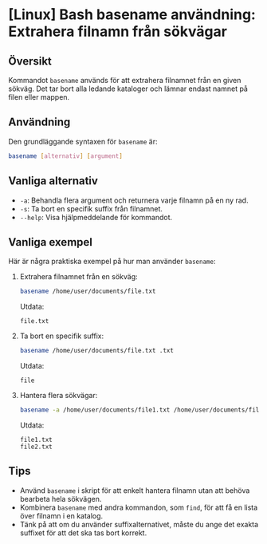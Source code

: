 # [Linux] Bash basename användning: Extrahera filnamn från sökvägar

## Översikt
Kommandot `basename` används för att extrahera filnamnet från en given sökväg. Det tar bort alla ledande kataloger och lämnar endast namnet på filen eller mappen.

## Användning
Den grundläggande syntaxen för `basename` är:

```bash
basename [alternativ] [argument]
```

## Vanliga alternativ
- `-a`: Behandla flera argument och returnera varje filnamn på en ny rad.
- `-s`: Ta bort en specifik suffix från filnamnet.
- `--help`: Visa hjälpmeddelande för kommandot.

## Vanliga exempel
Här är några praktiska exempel på hur man använder `basename`:

1. Extrahera filnamnet från en sökväg:
   ```bash
   basename /home/user/documents/file.txt
   ```
   Utdata:
   ```
   file.txt
   ```

2. Ta bort en specifik suffix:
   ```bash
   basename /home/user/documents/file.txt .txt
   ```
   Utdata:
   ```
   file
   ```

3. Hantera flera sökvägar:
   ```bash
   basename -a /home/user/documents/file1.txt /home/user/documents/file2.txt
   ```
   Utdata:
   ```
   file1.txt
   file2.txt
   ```

## Tips
- Använd `basename` i skript för att enkelt hantera filnamn utan att behöva bearbeta hela sökvägen.
- Kombinera `basename` med andra kommandon, som `find`, för att få en lista över filnamn i en katalog.
- Tänk på att om du använder suffixalternativet, måste du ange det exakta suffixet för att det ska tas bort korrekt.